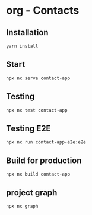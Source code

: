 # org - Contacts

## Installation

`yarn install`

## Start

`npx nx serve contact-app`

## Testing

`npx nx test contact-app`

## Testing E2E

`npx nx run contact-app-e2e:e2e`

## Build for production

`npx nx build contact-app`

## project graph

`npx nx graph`
